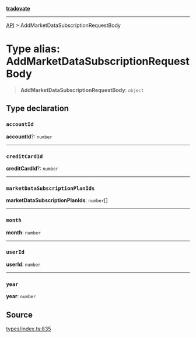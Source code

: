 [**tradovate**](../README.md)

***

[API](../API.md) > AddMarketDataSubscriptionRequestBody

# Type alias: AddMarketDataSubscriptionRequestBody

> **AddMarketDataSubscriptionRequestBody**: `object`

## Type declaration

### `accountId`

**accountId**?: `number`

***

### `creditCardId`

**creditCardId**?: `number`

***

### `marketDataSubscriptionPlanIds`

**marketDataSubscriptionPlanIds**: `number`[]

***

### `month`

**month**: `number`

***

### `userId`

**userId**: `number`

***

### `year`

**year**: `number`

## Source

[types/index.ts:835](https://github.com/cgilly2fast/tradovate-typescript/blob/b1caea5/src/types/index.ts#L835)
